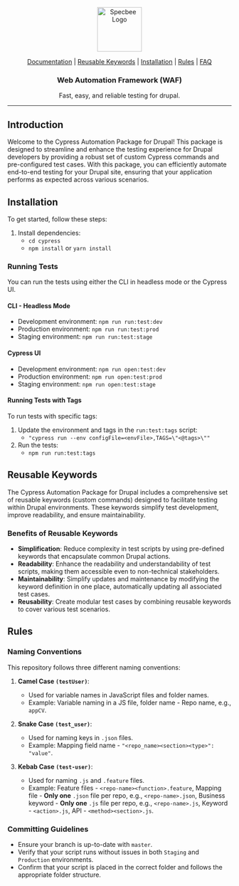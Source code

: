 <p align="center">
  <img style="width: 100px;" src="https://www.thedroptimes.com/sites/thedroptimes.com/files/styles/profile_large/public/2021-12/specbee-consulting-services.png?itok=xmhziXEX" alt="Specbee Logo"/>
</p>

<p align="center">
  <a href="#documentation">Documentation</a> |
  <a href="#reusable-keywords">Reusable Keywords</a> |
  <a href="#installation">Installation</a> |
  <a href="#rules">Rules</a> |
  <a href="#faq">FAQ</a>
</p>

<h3 align="center">Web Automation Framework (WAF)</h3>

<p align="center">
  Fast, easy, and reliable testing for drupal.
</p>

---

## Introduction

Welcome to the Cypress Automation Package for Drupal! This package is designed to streamline and enhance the testing experience for Drupal developers by providing a robust set of custom Cypress commands and pre-configured test cases. With this package, you can efficiently automate end-to-end testing for your Drupal site, ensuring that your application performs as expected across various scenarios.

## Installation

To get started, follow these steps:

1. Install dependencies:
   - `cd cypress`
   - `npm install` or `yarn install`

### Running Tests

You can run the tests using either the CLI in headless mode or the Cypress UI.

#### CLI - Headless Mode

- Development environment: `npm run run:test:dev`
- Production environment: `npm run run:test:prod`
- Staging environment: `npm run run:test:stage`

#### Cypress UI

- Development environment: `npm run open:test:dev`
- Production environment: `npm run open:test:prod`
- Staging environment: `npm run open:test:stage`

#### Running Tests with Tags

To run tests with specific tags:

1. Update the environment and tags in the `run:test:tags` script: 
   - `"cypress run --env configFile=<envFile>,TAGS=\"<@tags>\""`
2. Run the tests: 
   - `npm run run:test:tags`

## Reusable Keywords

The Cypress Automation Package for Drupal includes a comprehensive set of reusable keywords (custom commands) designed to facilitate testing within Drupal environments. These keywords simplify test development, improve readability, and ensure maintainability.

### Benefits of Reusable Keywords

- **Simplification**: Reduce complexity in test scripts by using pre-defined keywords that encapsulate common Drupal actions.
- **Readability**: Enhance the readability and understandability of test scripts, making them accessible even to non-technical stakeholders.
- **Maintainability**: Simplify updates and maintenance by modifying the keyword definition in one place, automatically updating all associated test cases.
- **Reusability**: Create modular test cases by combining reusable keywords to cover various test scenarios.

## Rules

### Naming Conventions

This repository follows three different naming conventions:

1. **Camel Case `(testUser)`**: 
   - Used for variable names in JavaScript files and folder names.
   - Example: Variable naming in a JS file, folder name - Repo name, e.g., `appCV`.

2. **Snake Case `(test_user)`**: 
   - Used for naming keys in `.json` files.
   - Example: Mapping field name - `"<repo_name><section><type>": "value"`.

3. **Kebab Case `(test-user)`**: 
   - Used for naming `.js` and `.feature` files.
   - Example: Feature files - `<repo-name><function>.feature`, Mapping file - **Only one** `.json` file per repo, e.g., `<repo-name>.json`, Business keyword - **Only one** `.js` file per repo, e.g., `<repo-name>.js`, Keyword - `<action>.js`, API - `<method><section>.js`.

### Committing Guidelines

- Ensure your branch is up-to-date with `master`.
- Verify that your script runs without issues in both `Staging` and `Production` environments.
- Confirm that your script is placed in the correct folder and follows the appropriate folder structure.
